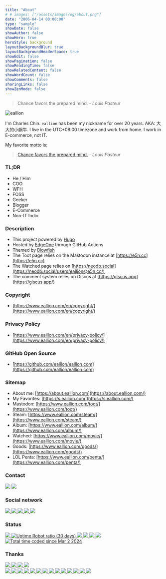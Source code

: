 ```yaml
---
title: "About"
# # images: ["/assets/images/og/about.png"]
date: "2006-04-14 00:00:00"
type: "sample"
showDate: false
showAuthor: false
showHero: true
heroStyle: background
layoutBackgroundBlur: true
layoutBackgroundHeaderSpace: true
showEdit: false
showPagination: false
showReadingTime: false
showRelatedContent: false
showWordCount: false
showComments: false
sharingLinks: false
showZenMode: false
---
```


<div class="greyQuote">
    <blockquote>
        <span id="zen">Chance favors the prepared mind.</span> - <span id="githubZen"><cite>Louis Pasteur</cite></span>
    </blockquote>
</div>

<img class="nozoom" src="/eallion.webp" alt="eallion" class="about-avatar">

I'm Charles Chin. `eallion` has been my nickname for over 20 years.
AKA: 大大的小蜗牛.
I live in the UTC+08:00 timezone and work from home.
I work in E-commerce, not IT.

My favorite motto is:

> [Chance favors the prepared mind.](https://en.wikipedia.org/wiki/Louis_Pasteur#Career) - _Louis Pasteur_

### TL;DR

* He / Him
* COO
* WFH
* FOSS
* Geeker
* Blogger
* E-Commerce
* Non-IT Indiv.

### Description

* This project powered by [Hugo](https://gohugo.io/)
* Hosted by [EdgeOne](https://e5n.cc/s/teo) through GitHub Actions
* Themed by [Blowfish](https://github.com/nunocoracao/blowfish)
* The Toot page relies on the Mastodon instance at [https://e5n.cc](https://e5n.cc)
* The Watched page relies on [https://neodb.social](https://neodb.social/users/eallion@e5n.cc/)
* The comment system relies on Giscus at [https://giscus.app](https://giscus.app/)

### Copyright

* [https://www.eallion.com/en/copyright/](https://www.eallion.com/en/copyright/)

### Privacy Policy

* [https://www.eallion.com/en/privacy-policy/](https://www.eallion.com/en/privacy-policy/)

### GitHub Open Source

* [https://github.com/eallion/eallion.com](https://github.com/eallion/eallion.com)

### Sitemap

* About me: [https://about.eallion.com](https://about.eallion.com/)
* My Favorites: [https://s.eallion.com](https://s.eallion.com/)
* Mastodon: [https://www.eallion.com/toot/](https://www.eallion.com/toot/)
* Steam: [https://www.eallion.com/steam/](https://www.eallion.com/steam/)
* Album: [https://www.eallion.com/album/](https://www.eallion.com/album/)
* Watched: [https://www.eallion.com/movie/](https://www.eallion.com/movie/)
* Goods: [https://www.eallion.com/goods/](https://www.eallion.com/goods/)
* LOL Penta: [https://www.eallion.com/penta/](https://www.eallion.com/penta/)

### Contact

<div class="badge">
  <a><img class="nozoom" src="https://img.shields.io/badge/Gmail-eallions@gmail.com-blue?style=flat&labelColor=555&logo=gmail&logoColor=fff"></a>
  <a href="https://keybase.io/eallion/pgp_keys.asc?fingerprint=4f07c9a0617d7166f03be7cc6a9279328406fb6c" target="_blank" rel="noopener noreferrer">
    <img class="nozoom" src="https://img.shields.io/keybase/pgp/eallion?label=Keybase%20OpenPGP&logo=keybase&logoColor=fff&style=flat">
  </a>
</div>

### Social network

<div class="badge">
  <a href="https://github.com/eallion" target="_blank" rel="noopener noreferrer">
    <img class="nozoom" src="https://img.shields.io/badge/GitHub-@eallion-blue?style=flat&labelColor=555&logo=GitHub&logoColor=fff">
  </a>
  <a href="https://e5n.cc/@eallion" target="_blank" rel="noopener noreferrer">
    <img class="nozoom" src="https://img.shields.io/badge/Mastodon-@eallion-blue?style=flat&labelColor=555&logo=mastodon&logoColor=fff">
  </a>
  <a href="https://steamcommunity.com/id/eallion" target="_blank" rel="noopener noreferrer">
    <img class="nozoom" src="https://img.shields.io/badge/Steam-@eallion-blue?style=flat&labelColor=555&logo=Steam&logoColor=fff">
  </a>
  <a href="https://x.com/eallion" target="_blank" rel="noopener noreferrer">
    <img class="nozoom" src="https://img.shields.io/badge/@eallion-blue?style=flat&labelColor=555&logo=x&logoColor=fff">
  </a>
  <a href="https://keybase.io/eallion" target="_blank" rel="noopener noreferrer">
    <img class="nozoom" src="https://img.shields.io/badge/Keybase-@eallion-blue?style=flat&labelColor=555&logo=Keybase&logoColor=fff">
  </a>
</div>

### Status

<div class="badge">
  <a href="https://github.com/eallion/eallion.com/blob/main/LICENSE" target="_blank" rel="noopener noreferrer">
    <img class="nozoom" src="https://img.shields.io/badge/License-GLWT-green">
  </a>
  <a href="https://status.eallion.com" target="_blank" rel="noopener noreferrer">
    <img class="nozoom" alt="Uptime Robot ratio (30 days)" src="https://img.shields.io/uptimerobot/ratio/m783953686-5912db7169eea9ce488b60c1?link=https%3A%2F%2Fstatus.eallion.com">
  </a>
  <a href="https://github.com/eallion/eallion.com" target="_blank" rel="noopener noreferrer">
    <img class="nozoom" src="https://img.shields.io/github/repo-size/eallion/eallion.com">
  </a>
  <a href="https://github.com/eallion/eallion.com/tags" target="_blank" rel="noopener noreferrer">
    <img class="nozoom" src="https://img.shields.io/github/v/tag/eallion/eallion.com">
  </a>
  <a href="https://github.com/eallion/eallion.com/tags" target="_blank" rel="noopener noreferrer">
    <img class="nozoom" src="https://img.shields.io/github/commits-since/eallion/eallion.com/v4.0.1/main">
  </a>
  <a href="https://github.com/eallion/eallion.com/commits/main" target="_blank" rel="noopener noreferrer">
    <img class="nozoom" src="https://img.shields.io/github/last-commit/eallion/eallion.com">
  </a>
  <a href="https://wakatime.com/@018dff59-cb93-47dc-bf2d-945cab4bdaae" target="_blank" rel="noopener noreferrer">
    <img class="nozoom" src="https://wakatime.com/badge/user/018dff59-cb93-47dc-bf2d-945cab4bdaae/project/018dffa2-e555-41e5-b4b8-abdc7df6ea3d.svg" alt="Total time coded since Mar 2 2024" />
  </a>
</div>

### Thanks

<div class="badge">
  <a href="https://html5.org/" target="_blank" rel="noopener noreferrer">
    <img class="nozoom" src="https://img.shields.io/badge/-HTML5-E34F26?style=flat&logo=html5&logoColor=white">
  </a>
  <a href="https://www.w3.org/Style/CSS/" target="_blank" rel="noopener noreferrer">
    <img class="nozoom" src="https://img.shields.io/badge/-CSS3-1572B6?style=flat&logo=css3&logoColor=white">
  </a>
  <a href="https://www.javascript.com/" target="_blank" rel="noopener noreferrer">
    <img class="nozoom" src="https://img.shields.io/badge/-JavaScript-F7DF1E?style=flat&logo=javascript&logoColor=white">
  </a>
  <a href="https://gohugo.io" target="_blank" rel="noopener noreferrer">
    <img class="nozoom" src="https://img.shields.io/badge/-Hugo-FF4088?style=flat&logo=Hugo&logoColor=white">
  </a>
</div>

<div class="badge">
  <a href="https://www.aliyun.com" target="_blank" rel="noopener noreferrer">
    <img class="nozoom" src="https://img.shields.io/badge/Aliyun-blue?style=flat&color=blue&labelColor=555&logo=Alibaba-Cloud&logoColor=fff">
  </a>
  <a href="https://www.cloudflare.com" target="_blank" rel="noopener noreferrer">
    <img class="nozoom" src="https://img.shields.io/badge/Cloudflare-blue?style=flat&color=blue&labelColor=555&logo=cloudflare&logoColor=fff">
  </a>
  <a href="https://docker.com/" target="_blank" rel="noopener noreferrer">
    <img class="nozoom" src="https://img.shields.io/badge/Docker-blue?style=flat&color=blue&labelColor=555&logo=Docker&logoColor=fff">
  </a>
  <a href="https://giscus.app/" target="_blank" rel="noopener noreferrer">
    <img class="nozoom" src="https://img.shields.io/badge/Giscus-blue?style=flat&color=blue&labelColor=555&logoColor=fff&logo=data:image/svg+xml;base64,PHN2ZyB4bWxucz0iaHR0cDovL3d3dy53My5vcmcvMjAwMC9zdmciIHdpZHRoPSIxZW0iIGhlaWdodD0iMWVtIiB2aWV3Qm94PSIwIDAgMjQgMjQiPjxwYXRoIGZpbGw9IndoaXRlIiBkPSJNNiAyTDIgOGwxMCAxNEwyMiA4bC00LTZ6Ii8+PC9zdmc+">
  </a>
  <a href="https://www.github.com" target="_blank" rel="noopener noreferrer">
    <img class="nozoom" src="https://img.shields.io/badge/GitHub-blue?style=flat&color=blue&labelColor=555&logo=GitHub&logoColor=fff">
  </a>
  <a href="https://github.com/actions" target="_blank" rel="noopener noreferrer">
    <img class="nozoom" src="https://img.shields.io/badge/GitHub%20Actions-blue?style=flat&color=blue&labelColor=555&logo=GitHub-Actions&logoColor=fff">
  </a>
  <a href="https://www.google.com" target="_blank" rel="noopener noreferrer">
    <img class="nozoom" src="https://img.shields.io/badge/Google-blue?style=flat&color=blue&labelColor=555&logo=Google&logoColor=fff">
  </a>
  <a href="https://fonts.google.com" target="_blank" rel="noopener noreferrer">
    <img class="nozoom" src="https://img.shields.io/badge/Google%20Fonts-blue?style=flat&color=blue&labelColor=555&logo=Google-Fonts&logoColor=fff">
  </a>
  <a href="https://gravatar.com/" target="_blank" rel="noopener noreferrer">
    <img class="nozoom" src="https://img.shields.io/badge/Gravatar-blue?style=flat&color=blue&labelColor=555&logo=Gravatar&logoColor=fff">
  </a>
  <a href="https://iconify.design/" target="_blank" rel="noopener noreferrer">
    <img class="nozoom" src="https://img.shields.io/badge/Iconify-blue?style=flat&color=blue&labelColor=555&logo=iconify&logoColor=fff">
  </a>
  <a href="https://www.jsdelivr.com/" target="_blank" rel="noopener noreferrer">
    <img class="nozoom" src="https://img.shields.io/badge/jsDelivr-blue?style=flat&color=blue&labelColor=555&logo=jsDelivr&logoColor=fff">
  </a>
  <a href="https://cloud.tencent.com" target="_blank" rel="noopener noreferrer">
    <img class="nozoom" src="https://img.shields.io/badge/Tencent%20Cloud-blue?style=flat&color=blue&labelColor=555&logo=tencent-qq&logoColor=fff">
  </a>
  <a href="https://vercel.com" target="_blank" rel="noopener noreferrer">
    <img class="nozoom" src="https://img.shields.io/badge/Vercel-blue?style=flat&color=blue&labelColor=555&logo=Vercel&logoColor=fff">
  </a>
  <a href="https://code.visualstudio.com/" target="_blank" rel="noopener noreferrer">
    <img class="nozoom" src="https://img.shields.io/badge/VS%20Code-blue?style=flat&color=blue&labelColor=555&logo=visual-studio-code&logoColor=fff">
  </a>
</div>

